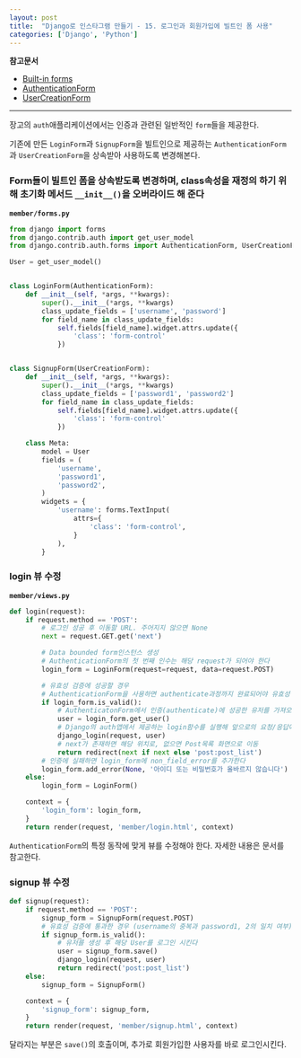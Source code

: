 ```yaml
---
layout: post
title:  "Django로 인스타그램 만들기 - 15. 로그인과 회원가입에 빌트인 폼 사용"
categories: ['Django', 'Python']
---
```


**참고문서**

- [Built-in forms](https://docs.djangoproject.com/ko/1.11/topics/auth/default/#module-django.contrib.auth.forms)
- [AuthenticationForm](https://docs.djangoproject.com/ko/1.11/topics/auth/default/#django.contrib.auth.forms.AuthenticationForm)
- [UserCreationForm](https://docs.djangoproject.com/ko/1.11/topics/auth/default/#django.contrib.auth.forms.UserCreationForm)

---

장고의 `auth`애플리케이션에서는 인증과 관련된 일반적인 `form`들을 제공한다.

기존에 만든 `LoginForm`과 `SignupForm`을 빌트인으로 제공하는 `AuthenticationForm`과 `UserCreationForm`을 상속받아 사용하도록 변경해본다.

### Form들이 빌트인 폼을 상속받도록 변경하며, class속성을 재정의 하기 위해 초기화 메서드 `__init__()`을 오버라이드 해 준다

**`member/forms.py`**

```python
from django import forms
from django.contrib.auth import get_user_model
from django.contrib.auth.forms import AuthenticationForm, UserCreationForm

User = get_user_model()


class LoginForm(AuthenticationForm):
    def __init__(self, *args, **kwargs):
        super().__init__(*args, **kwargs)
        class_update_fields = ['username', 'password']
        for field_name in class_update_fields:
            self.fields[field_name].widget.attrs.update({
                'class': 'form-control'
            })


class SignupForm(UserCreationForm):
    def __init__(self, *args, **kwargs):
        super().__init__(*args, **kwargs)
        class_update_fields = ['password1', 'password2']
        for field_name in class_update_fields:
            self.fields[field_name].widget.attrs.update({
                'class': 'form-control'
            })

    class Meta:
        model = User
        fields = (
            'username',
            'password1',
            'password2',
        )
        widgets = {
            'username': forms.TextInput(
                attrs={
                    'class': 'form-control',
                }
            ),
        }
```

### login 뷰 수정

**`member/views.py`**

```python
def login(request):
    if request.method == 'POST':
        # 로그인 성공 후 이동할 URL. 주어지지 않으면 None
        next = request.GET.get('next')

        # Data bounded form인스턴스 생성
        # AuthenticationForm의 첫 번째 인수는 해당 request가 되어야 한다
        login_form = LoginForm(request=request, data=request.POST)

        # 유효성 검증에 성공할 경우
        # AuthenticationForm을 사용하면 authenticate과정까지 완료되어야 유효성 검증을 통과한다
        if login_form.is_valid():
            # AuthenticatonForm에서 인증(authenticate)에 성공한 유저를 가져오려면 이 메서드를 사용한다
            user = login_form.get_user()
            # Django의 auth앱에서 제공하는 login함수를 실행해 앞으로의 요청/응답에 세션을 유지한다
            django_login(request, user)
            # next가 존재하면 해당 위치로, 없으면 Post목록 화면으로 이동
            return redirect(next if next else 'post:post_list')
        # 인증에 실패하면 login_form에 non_field_error를 추가한다
        login_form.add_error(None, '아이디 또는 비밀번호가 올바르지 않습니다')
    else:
        login_form = LoginForm()

    context = {
        'login_form': login_form,
    }
    return render(request, 'member/login.html', context)
```

`AuthenticationForm`의 특정 동작에 맞게 뷰를 수정해야 한다. 자세한 내용은 문서를 참고한다.

### signup 뷰 수정

```python
def signup(request):
    if request.method == 'POST':
        signup_form = SignupForm(request.POST)
        # 유효성 검증에 통과한 경우 (username의 중복과 password1, 2의 일치 여부)
        if signup_form.is_valid():
            # 유저를 생성 후 해당 User를 로그인 시킨다
            user = signup_form.save()
            django_login(request, user)
            return redirect('post:post_list')
    else:
        signup_form = SignupForm()

    context = {
        'signup_form': signup_form,
    }
    return render(request, 'member/signup.html', context)
```

달라지는 부분은 `save()`의 호출이며, 추가로 회원가입한 사용자를 바로 로그인시킨다.
